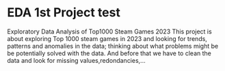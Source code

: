 # EDA 1st Project test
 Exploratory Data Analysis of Top1000 Steam Games 2023
This project is about exploring Top 1000 steam games in 2023 and looking for trends, patterns and anomalies in the data; thinking about what problems might be be potentially solved with the data. And before that we have to clean the data and look for missing values,redondancies,...
